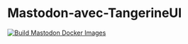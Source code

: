 # Mastodon-avec-TangerineUI
[![Build Mastodon Docker Images](https://github.com/BedrockDigger/Mastodon-avec-TangerineUI/actions/workflows/build-image.yml/badge.svg)](https://github.com/BedrockDigger/Mastodon-avec-TangerineUI/actions/workflows/build-image.yml)
